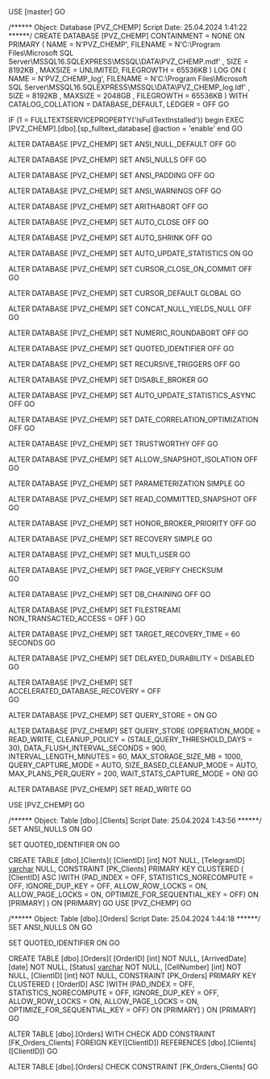 USE [master]
GO

/****** Object:  Database [PVZ_CHEMP]    Script Date: 25.04.2024 1:41:22 ******/
CREATE DATABASE [PVZ_CHEMP]
 CONTAINMENT = NONE
 ON  PRIMARY 
( NAME = N'PVZ_CHEMP', FILENAME = N'C:\Program Files\Microsoft SQL Server\MSSQL16.SQLEXPRESS\MSSQL\DATA\PVZ_CHEMP.mdf' , SIZE = 8192KB , MAXSIZE = UNLIMITED, FILEGROWTH = 65536KB )
 LOG ON 
( NAME = N'PVZ_CHEMP_log', FILENAME = N'C:\Program Files\Microsoft SQL Server\MSSQL16.SQLEXPRESS\MSSQL\DATA\PVZ_CHEMP_log.ldf' , SIZE = 8192KB , MAXSIZE = 2048GB , FILEGROWTH = 65536KB )
 WITH CATALOG_COLLATION = DATABASE_DEFAULT, LEDGER = OFF
GO

IF (1 = FULLTEXTSERVICEPROPERTY('IsFullTextInstalled'))
begin
EXEC [PVZ_CHEMP].[dbo].[sp_fulltext_database] @action = 'enable'
end
GO

ALTER DATABASE [PVZ_CHEMP] SET ANSI_NULL_DEFAULT OFF 
GO

ALTER DATABASE [PVZ_CHEMP] SET ANSI_NULLS OFF 
GO

ALTER DATABASE [PVZ_CHEMP] SET ANSI_PADDING OFF 
GO

ALTER DATABASE [PVZ_CHEMP] SET ANSI_WARNINGS OFF 
GO

ALTER DATABASE [PVZ_CHEMP] SET ARITHABORT OFF 
GO

ALTER DATABASE [PVZ_CHEMP] SET AUTO_CLOSE OFF 
GO

ALTER DATABASE [PVZ_CHEMP] SET AUTO_SHRINK OFF 
GO

ALTER DATABASE [PVZ_CHEMP] SET AUTO_UPDATE_STATISTICS ON 
GO

ALTER DATABASE [PVZ_CHEMP] SET CURSOR_CLOSE_ON_COMMIT OFF 
GO

ALTER DATABASE [PVZ_CHEMP] SET CURSOR_DEFAULT  GLOBAL 
GO

ALTER DATABASE [PVZ_CHEMP] SET CONCAT_NULL_YIELDS_NULL OFF 
GO

ALTER DATABASE [PVZ_CHEMP] SET NUMERIC_ROUNDABORT OFF 
GO

ALTER DATABASE [PVZ_CHEMP] SET QUOTED_IDENTIFIER OFF 
GO

ALTER DATABASE [PVZ_CHEMP] SET RECURSIVE_TRIGGERS OFF 
GO

ALTER DATABASE [PVZ_CHEMP] SET  DISABLE_BROKER 
GO

ALTER DATABASE [PVZ_CHEMP] SET AUTO_UPDATE_STATISTICS_ASYNC OFF 
GO

ALTER DATABASE [PVZ_CHEMP] SET DATE_CORRELATION_OPTIMIZATION OFF 
GO

ALTER DATABASE [PVZ_CHEMP] SET TRUSTWORTHY OFF 
GO

ALTER DATABASE [PVZ_CHEMP] SET ALLOW_SNAPSHOT_ISOLATION OFF 
GO

ALTER DATABASE [PVZ_CHEMP] SET PARAMETERIZATION SIMPLE 
GO

ALTER DATABASE [PVZ_CHEMP] SET READ_COMMITTED_SNAPSHOT OFF 
GO

ALTER DATABASE [PVZ_CHEMP] SET HONOR_BROKER_PRIORITY OFF 
GO

ALTER DATABASE [PVZ_CHEMP] SET RECOVERY SIMPLE 
GO

ALTER DATABASE [PVZ_CHEMP] SET  MULTI_USER 
GO

ALTER DATABASE [PVZ_CHEMP] SET PAGE_VERIFY CHECKSUM  
GO

ALTER DATABASE [PVZ_CHEMP] SET DB_CHAINING OFF 
GO

ALTER DATABASE [PVZ_CHEMP] SET FILESTREAM( NON_TRANSACTED_ACCESS = OFF ) 
GO

ALTER DATABASE [PVZ_CHEMP] SET TARGET_RECOVERY_TIME = 60 SECONDS 
GO

ALTER DATABASE [PVZ_CHEMP] SET DELAYED_DURABILITY = DISABLED 
GO

ALTER DATABASE [PVZ_CHEMP] SET ACCELERATED_DATABASE_RECOVERY = OFF  
GO

ALTER DATABASE [PVZ_CHEMP] SET QUERY_STORE = ON
GO

ALTER DATABASE [PVZ_CHEMP] SET QUERY_STORE (OPERATION_MODE = READ_WRITE, CLEANUP_POLICY = (STALE_QUERY_THRESHOLD_DAYS = 30), DATA_FLUSH_INTERVAL_SECONDS = 900, INTERVAL_LENGTH_MINUTES = 60, MAX_STORAGE_SIZE_MB = 1000, QUERY_CAPTURE_MODE = AUTO, SIZE_BASED_CLEANUP_MODE = AUTO, MAX_PLANS_PER_QUERY = 200, WAIT_STATS_CAPTURE_MODE = ON)
GO

ALTER DATABASE [PVZ_CHEMP] SET  READ_WRITE 
GO

USE [PVZ_CHEMP]
GO

/****** Object:  Table [dbo].[Clients]    Script Date: 25.04.2024 1:43:56 ******/
SET ANSI_NULLS ON
GO

SET QUOTED_IDENTIFIER ON
GO

CREATE TABLE [dbo].[Clients](
	[ClientID] [int] NOT NULL,
	[TelegramID] [varchar](50) NULL,
 CONSTRAINT [PK_Clients] PRIMARY KEY CLUSTERED 
(
	[ClientID] ASC
)WITH (PAD_INDEX = OFF, STATISTICS_NORECOMPUTE = OFF, IGNORE_DUP_KEY = OFF, ALLOW_ROW_LOCKS = ON, ALLOW_PAGE_LOCKS = ON, OPTIMIZE_FOR_SEQUENTIAL_KEY = OFF) ON [PRIMARY]
) ON [PRIMARY]
GO
USE [PVZ_CHEMP]
GO

/****** Object:  Table [dbo].[Orders]    Script Date: 25.04.2024 1:44:18 ******/
SET ANSI_NULLS ON
GO

SET QUOTED_IDENTIFIER ON
GO

CREATE TABLE [dbo].[Orders](
	[OrderID] [int] NOT NULL,
	[ArrivedDate] [date] NOT NULL,
	[Status] [varchar](20) NOT NULL,
	[CellNumber] [int] NOT NULL,
	[ClientID] [int] NOT NULL,
 CONSTRAINT [PK_Orders] PRIMARY KEY CLUSTERED 
(
	[OrderID] ASC
)WITH (PAD_INDEX = OFF, STATISTICS_NORECOMPUTE = OFF, IGNORE_DUP_KEY = OFF, ALLOW_ROW_LOCKS = ON, ALLOW_PAGE_LOCKS = ON, OPTIMIZE_FOR_SEQUENTIAL_KEY = OFF) ON [PRIMARY]
) ON [PRIMARY]
GO

ALTER TABLE [dbo].[Orders]  WITH CHECK ADD  CONSTRAINT [FK_Orders_Clients] FOREIGN KEY([ClientID])
REFERENCES [dbo].[Clients] ([ClientID])
GO

ALTER TABLE [dbo].[Orders] CHECK CONSTRAINT [FK_Orders_Clients]
GO


